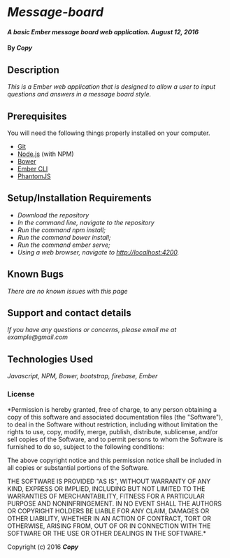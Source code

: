 # _Message-board_

#### _A basic Ember message board web application. August 12, 2016_

#### By _**Copy**_

## Description

_This is a Ember web application that is designed to allow a user to input questions and answers in a message board style._


## Prerequisites

You will need the following things properly installed on your computer.

* [Git](http://git-scm.com/)
* [Node.js](http://nodejs.org/) (with NPM)
* [Bower](http://bower.io/)
* [Ember CLI](http://ember-cli.com/)
* [PhantomJS](http://phantomjs.org/)


## Setup/Installation Requirements

* _Download the repository_
* _In the command line, navigate to the repository_
* _Run the command npm install;_
* _Run the command bower install;_
* _Run the command ember serve;_
* _Using a web browser, navigate to [http://localhost:4200](http://localhost:4200)._

## Known Bugs

_There are no known issues with this page_

## Support and contact details

_If you have any questions or concerns, please email me at example@gmail.com_


## Technologies Used

_Javascript, NPM, Bower, bootstrap, firebase, Ember_

### License

*Permission is hereby granted, free of charge, to any person obtaining a copy
of this software and associated documentation files (the "Software"), to deal
in the Software without restriction, including without limitation the rights
to use, copy, modify, merge, publish, distribute, sublicense, and/or sell
copies of the Software, and to permit persons to whom the Software is
furnished to do so, subject to the following conditions:

The above copyright notice and this permission notice shall be included in all
copies or substantial portions of the Software.

THE SOFTWARE IS PROVIDED "AS IS", WITHOUT WARRANTY OF ANY KIND, EXPRESS OR
IMPLIED, INCLUDING BUT NOT LIMITED TO THE WARRANTIES OF MERCHANTABILITY,
FITNESS FOR A PARTICULAR PURPOSE AND NONINFRINGEMENT. IN NO EVENT SHALL THE
AUTHORS OR COPYRIGHT HOLDERS BE LIABLE FOR ANY CLAIM, DAMAGES OR OTHER
LIABILITY, WHETHER IN AN ACTION OF CONTRACT, TORT OR OTHERWISE, ARISING FROM,
OUT OF OR IN CONNECTION WITH THE SOFTWARE OR THE USE OR OTHER DEALINGS IN THE
SOFTWARE.*

Copyright (c) 2016 **_Copy_**
